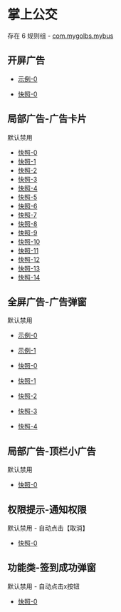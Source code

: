 # 掌上公交

存在 6 规则组 - [com.mygolbs.mybus](/src/apps/com.mygolbs.mybus.ts)

## 开屏广告

- [示例-0](https://m.gkd.li/57941037/8b0c3f96-ae36-4799-87c2-1ea37c3d2d4c)

- [快照-0](https://i.gkd.li/i/14546388)

## 局部广告-广告卡片

默认禁用

- [快照-0](https://i.gkd.li/i/12790521)
- [快照-1](https://i.gkd.li/i/12790706)
- [快照-2](https://i.gkd.li/i/12790841)
- [快照-3](https://i.gkd.li/i/12790887)
- [快照-4](https://i.gkd.li/i/12790656)
- [快照-5](https://i.gkd.li/i/12790903)
- [快照-6](https://i.gkd.li/i/12790610)
- [快照-7](https://i.gkd.li/i/12790941)
- [快照-8](https://i.gkd.li/i/12791122)
- [快照-9](https://i.gkd.li/i/12790671)
- [快照-10](https://i.gkd.li/i/12790551)
- [快照-11](https://i.gkd.li/i/12790616)
- [快照-12](https://i.gkd.li/i/12790707)
- [快照-13](https://i.gkd.li/i/12790717)
- [快照-14](https://i.gkd.li/i/12791579)

## 全屏广告-广告弹窗

默认禁用

- [示例-0](https://m.gkd.li/57941037/ec768f05-5431-4684-af40-a7987dff2ec6)
- [示例-1](https://m.gkd.li/101449500/ccc2be4d-41d6-4b25-81fa-3827ad7ae3c0)

- [快照-0](https://i.gkd.li/i/12790762)
- [快照-1](https://i.gkd.li/i/14219270)
- [快照-2](https://i.gkd.li/i/14572506)
- [快照-3](https://i.gkd.li/i/14546373)
- [快照-4](https://i.gkd.li/i/14548109)

## 局部广告-顶栏小广告

默认禁用

- [快照-0](https://i.gkd.li/i/12790841)

## 权限提示-通知权限

默认禁用 - 自动点击【取消】

- [快照-0](https://i.gkd.li/i/12715980)

## 功能类-签到成功弹窗

默认禁用 - 自动点击x按钮

- [快照-0](https://i.gkd.li/i/12716035)
